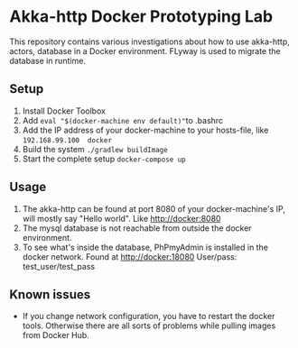 # Akka-http Docker Prototyping Lab
This repository contains various investigations about how to use akka-http, 
actors, database in a Docker environment. FLyway is used to migrate the 
database in runtime.
## Setup

1. Install Docker Toolbox
1. Add `eval "$(docker-machine env default)"`to .bashrc
1. Add the IP address of your docker-machine to your hosts-file, like
`192.168.99.100  docker`
1. Build the system `./gradlew buildImage`
1. Start the complete setup `docker-compose up`

## Usage
1. The akka-http can be found at port 8080 of your docker-machine's IP, will 
mostly say "Hello world". Like <http://docker:8080>
1. The mysql database is not reachable from outside the docker environment.
1. To see what's inside the database, PhPmyAdmin is installed in the docker 
network. Found at <http://docker:18080> User/pass: test_user/test_pass

## Known issues
* If you change network configuration, you have to restart the docker tools. 
Otherwise there are all sorts of problems while pulling images from Docker Hub. 